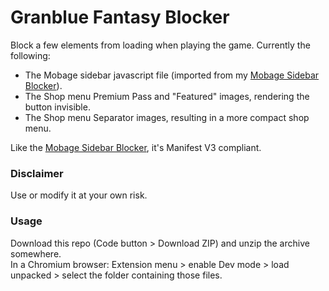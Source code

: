 # Granblue Fantasy Blocker  
Block a few elements from loading when playing the game.
Currently the following:  
- The Mobage sidebar javascript file (imported from my [Mobage Sidebar Blocker](https://github.com/MizaGBF/Mobage-Sidebar-Blocker)).  
- The Shop menu Premium Pass and "Featured" images, rendering the button invisible.  
- The Shop menu Separator images, resulting in a more compact shop menu.  
  
Like the [Mobage Sidebar Blocker](https://github.com/MizaGBF/Mobage-Sidebar-Blocker), it's Manifest V3 compliant.  
  
### Disclaimer  
Use or modify it at your own risk.
  
### Usage  
Download this repo (Code button > Download ZIP) and unzip the archive somewhere.  
In a Chromium browser: Extension menu > enable Dev mode > load unpacked > select the folder containing those files.  
